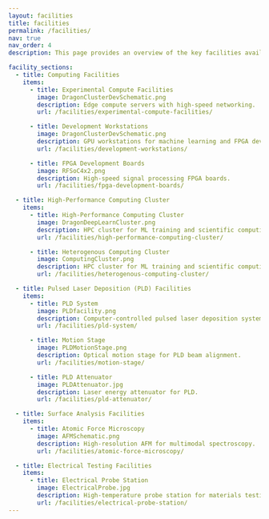 ```yaml
---
layout: facilities
title: facilities
permalink: /facilities/
nav: true
nav_order: 4
description: This page provides an overview of the key facilities available within the M3 Learning research group at Drexel University.

facility_sections:
  - title: Computing Facilities
    items:
      - title: Experimental Compute Facilities
        image: DragonClusterDevSchematic.png
        description: Edge compute servers with high-speed networking.
        url: /facilities/experimental-compute-facilities/

      - title: Development Workstations
        image: DragonClusterDevSchematic.png
        description: GPU workstations for machine learning and FPGA development.
        url: /facilities/development-workstations/

      - title: FPGA Development Boards
        image: RFSoC4x2.png
        description: High-speed signal processing FPGA boards.
        url: /facilities/fpga-development-boards/

  - title: High-Performance Computing Cluster
    items:
      - title: High-Performance Computing Cluster
        image: DragonDeepLearnCluster.png
        description: HPC cluster for ML training and scientific computing.
        url: /facilities/high-performance-computing-cluster/

      - title: Heterogenous Computing Cluster
        image: ComputingCluster.png
        description: HPC cluster for ML training and scientific computing.
        url: /facilities/heterogenous-computing-cluster/

  - title: Pulsed Laser Deposition (PLD) Facilities
    items:
      - title: PLD System
        image: PLDfacility.png
        description: Computer-controlled pulsed laser deposition system.
        url: /facilities/pld-system/

      - title: Motion Stage
        image: PLDMotionStage.png
        description: Optical motion stage for PLD beam alignment.
        url: /facilities/motion-stage/

      - title: PLD Attenuator
        image: PLDAttenuator.jpg
        description: Laser energy attenuator for PLD.
        url: /facilities/pld-attenuator/

  - title: Surface Analysis Facilities
    items:
      - title: Atomic Force Microscopy
        image: AFMSchematic.png
        description: High-resolution AFM for multimodal spectroscopy.
        url: /facilities/atomic-force-microscopy/

  - title: Electrical Testing Facilities
    items:
      - title: Electrical Probe Station
        image: ElectricalProbe.jpg
        description: High-temperature probe station for materials testing.
        url: /facilities/electrical-probe-station/
---
```

